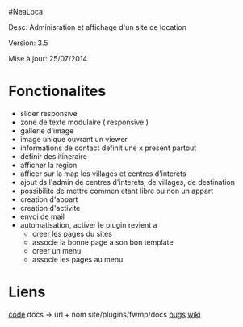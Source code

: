 #NeaLoca

Desc: Adminisration et affichage d'un site de location

Version: 3.5

Mise à jour: 25/07/2014

# Fonctionalites

* slider responsive
* zone de texte modulaire ( responsive )
* gallerie d'image
* image unique ouvrant un viewer
* informations de contact definit une x present partout
* definir des itineraire
* afficher la region 
* afficer sur la map les villages et centres d'interets
* ajout ds l'admin de centres d'interets, de villages, de destination
* possibilite de mettre commen etant libre ou non un appart
* creation d'appart
* creation d'activite
* envoi de mail
* automatisation, activer le plugin revient a
	* creer les pages du sites
	* associe la bonne page a son bon template
	* creer un menu 
	* associe les pages au menu

# Liens
[code](https://github.com/nofh/nealoca)
docs -> url + nom site/plugins/fwmp/docs
[bugs](https://github.com/nofh/nealoca/issues)
[wiki](https://github.com/nofh/nealoca/wiki)